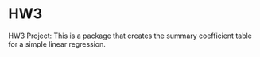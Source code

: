 # HW3
HW3 Project: This is a package that creates the summary coefficient table for a simple linear regression.
